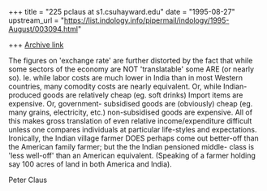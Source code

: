 +++
title = "225 pclaus at s1.csuhayward.edu"
date = "1995-08-27"
upstream_url = "https://list.indology.info/pipermail/indology/1995-August/003094.html"

+++
[Archive link](https://list.indology.info/pipermail/indology/1995-August/003094.html)

The figures on 'exchange rate' are further distorted by the
fact that while some sectors of the economy are NOT 'translatable'
some ARE (or nearly so).  Ie. while labor costs are much lower
in India than in most Western countries, many comodity costs are
nearly equivalent.  Or, while Indian-produced goods are relatively
cheap (eg. soft drinks) Import items are expensive. Or, government-
subsidised goods are (obviously) cheap (eg. many grains, electricity,
etc.) non-subsidised goods are expensive.  All of this makes gross
translation of even relative income/expenditure difficult unless
one compares individuals at particular life-styles and expectations.
Ironically, the Indian village farmer DOES perhaps come out better-off
than the American family farmer; but the the Indian pensioned middle-
class is 'less well-off' than an American equivalent. (Speaking of
a farmer holding say 100 acres of land in both America and India).

Peter Claus





